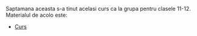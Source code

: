 Saptamana aceasta s-a tinut acelasi curs ca la grupa pentru clasele 11-12. Materialul de acolo este:
- [Curs](https://github.com/Giulian617/Hai-la-olimpiada-2023-2024/blob/main/11-12/Curs09.pdf)